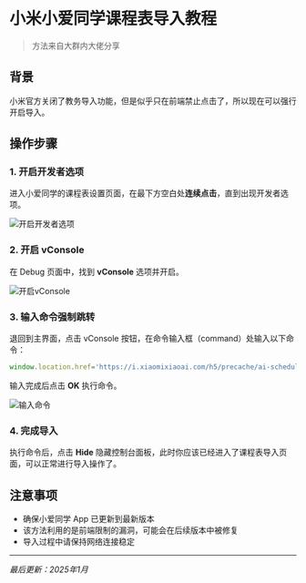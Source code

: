 # 小米小爱同学课程表导入教程

> 方法来自大群内大佬分享

## 背景

小米官方关闭了教务导入功能，但是似乎只在前端禁止点击了，所以现在可以强行开启导入。

## 操作步骤

### 1. 开启开发者选项

进入小爱同学的课程表设置页面，在最下方空白处**连续点击**，直到出现开发者选项。

![开启开发者选项](./images/step1.jpg)

### 2. 开启 vConsole

在 Debug 页面中，找到 **vConsole** 选项并开启。

![开启vConsole](./images/step2.jpg)

### 3. 输入命令强制跳转

退回到主界面，点击 vConsole 按钮，在命令输入框（command）处输入以下命令：

```javascript
window.location.href='https://i.xiaomixiaoai.com/h5/precache/ai-schedule/#/import'
```

输入完成后点击 **OK** 执行命令。

![输入命令](./images/step3.jpg)

### 4. 完成导入

执行命令后，点击 **Hide** 隐藏控制台面板，此时你应该已经进入了课程表导入页面，可以正常进行导入操作了。

## 注意事项

- 确保小爱同学 App 已更新到最新版本
- 该方法利用的是前端限制的漏洞，可能会在后续版本中被修复
- 导入过程中请保持网络连接稳定



---

*最后更新：2025年1月*